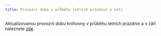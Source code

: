 ```yaml
---
title: Provozní doba v průběhu letních prázdnin a září
---
```


Aktualizovanou provozní dobu knihovny v průběhu letních prázdnin a v září naleznete [zde](provozni_doba.htm).
